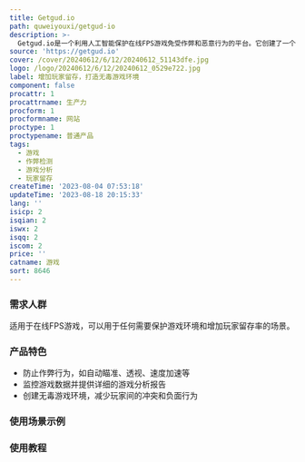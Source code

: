 ```yaml
---
title: Getgud.io
path: quweiyouxi/getgud-io
description: >-
  Getgud.io是一个利用人工智能保护在线FPS游戏免受作弊和恶意行为的平台。它创建了一个安全和无毒的游戏环境，同时提供无与伦比的游戏分析功能。通过加入Getgud.io，您可以增加玩家留存率，并保持游戏社区的积极和友好。
source: 'https://getgud.io'
cover: /cover/20240612/6/12/20240612_51143dfe.jpg
logo: /logo/20240612/6/12/20240612_0529e722.jpg
label: 增加玩家留存，打造无毒游戏环境
component: false
procattr: 1
procattrname: 生产力
procform: 1
procformname: 网站
proctype: 1
proctypename: 普通产品
tags:
  - 游戏
  - 作弊检测
  - 游戏分析
  - 玩家留存
createTime: '2023-08-04 07:53:18'
updateTime: '2023-08-18 20:15:33'
lang: ''
isicp: 2
isqian: 2
iswx: 2
isqq: 2
iscom: 2
price: ''
catname: 游戏
sort: 8646
---
```




### 需求人群
适用于在线FPS游戏，可以用于任何需要保护游戏环境和增加玩家留存率的场景。

### 产品特色
- 防止作弊行为，如自动瞄准、透视、速度加速等
- 监控游戏数据并提供详细的游戏分析报告
- 创建无毒游戏环境，减少玩家间的冲突和负面行为

### 使用场景示例


### 使用教程


  
